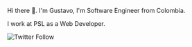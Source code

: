 Hi there 👋. I'm Gustavo, I'm Software Engineer from Colombia.

I work at PSL as a Web Developer.

<img alt="Twitter Follow" src="https://img.shields.io/twitter/follow/gemr1423?label=Follow%20%40gemr1423&style=social&url=https%3A%2F%2Ftwitter.com%2Fgemr1423">

<!--
**gemr142388/gemr142388** is a ✨ _special_ ✨ repository because its `README.md` (this file) appears on your GitHub profile.

Here are some ideas to get you started:

- 🔭 I’m currently working on ...
- 🌱 I’m currently learning ...
- 👯 I’m looking to collaborate on ...
- 🤔 I’m looking for help with ...
- 💬 Ask me about ...
- 📫 How to reach me: ...
- 😄 Pronouns: ...
- ⚡ Fun fact: ...
-->

